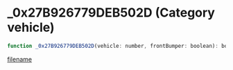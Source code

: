 # _0x27B926779DEB502D (Category vehicle)

```js
function _0x27B926779DEB502D(vehicle: number, frontBumper: boolean): boolean
```

[filename](_0x27B926779DEB502D_m.md ':include')